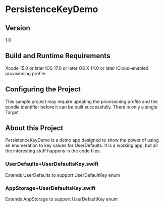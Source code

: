 # PersistenceKeyDemo

## Version

1.0

## Build and Runtime Requirements

Xcode 15.0 or later
iOS 17.0 or later
OS X 14.0 or later
iCloud–enabled provisioning profile

## Configuring the Project

This sample project may require updating the provisioning profile and the bundle identifier before it can be built successfully.  There is only a single Target

## About this Project

PersistenceKeyDemo is a demo app designed to show the power of using an enumeration to key values for UserDefaults.  It is a working app, but all the interesting stuff happens in the code files.

### UserDefaults+UserDefaultsKey.swift
Extends UserDefaults to support UserDefaultKey enum
### AppStorage+UserDefaultsKey.swift
Extends AppStorage to support UserDefaultKey enum
